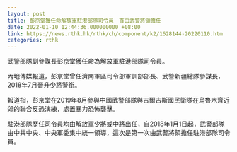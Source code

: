 ```yaml
---
layout: post
title: 彭京堂獲任命解放軍駐港部隊司令員　首由武警將領擔任
date: 2022-01-10 12:44:36.000000000 +08:00
link: https://news.rthk.hk/rthk/ch/component/k2/1628144-20220110.htm
categories: rthk
---
```


武警部隊副參謀長彭京堂獲任命為解放軍駐港部隊司令員。

內地傳媒報道，彭京堂曾任濟南軍區司令部軍訓部部長、武警新疆總隊參謀長，2018年7月晉升少將警銜。

報道指，彭京堂在2019年8月參與中國武警部隊與吉爾吉斯國民衛隊在烏魯木齊近郊的聯合反恐演練，處置暴力恐怖襲擊。

駐港部隊歷任司令員均由解放軍少將或中將出任，自2018年1月1日起，武警部隊由中共中央、中央軍委集中統一領導，這次是第一次由武警將領擔任駐港部隊司令員。
